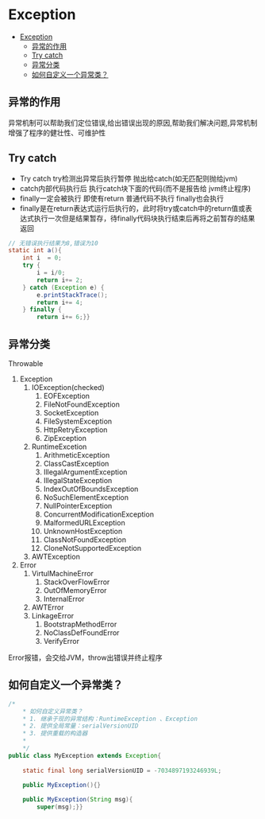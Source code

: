 # Exception

- [Exception](#exception)
  - [异常的作用](#异常的作用)
  - [Try catch](#try-catch)
  - [异常分类](#异常分类)
  - [如何自定义一个异常类？](#如何自定义一个异常类)

## 异常的作用

异常机制可以帮助我们定位错误,给出错误出现的原因,帮助我们解决问题,异常机制增强了程序的健壮性、可维护性

## Try catch

- Try catch  try检测出异常后执行暂停 抛出给catch(如无匹配则抛给jvm)
- catch内部代码执行后  执行catch块下面的代码(而不是报告给 jvm终止程序)
- finally一定会被执行 即使有return 普通代码不执行 finally也会执行
- finally是在return表达式运行后执行的，此时将try或catch中的return值或表达式执行一次但是结果暂存，待finally代码块执行结束后再将之前暂存的结果返回

```java
// 无错误执行结果为8,错误为10
static int a(){
    int i  = 0;
    try {
        i = i/0;
        return i+= 2;
    } catch (Exception e) {
        e.printStackTrace();
        return i+= 4;
    } finally {
        return i+= 6;}}
```

## 异常分类

Throwable

1. Exception
    1. IOException(checked)
        1. EOFException
        2. FileNotFoundException
        3. SocketException
        4. FileSystemException
        5. HttpRetryException
        6. ZipException
    2. RuntimeExcetion
        1. ArithmeticException
        2. ClassCastException
        3. IllegalArgumentException
        4. IllegalStateException
        5. IndexOutOfBoundsException
        6. NoSuchElementException
        7. NullPointerException
        8. ConcurrentModificationException
        9. MalformedURLException
        10. UnknownHostException
        11. ClassNotFoundException
        12. CloneNotSupportedException
    3. AWTException
2. Error
    1. VirtulMachineError
        1. StackOverFlowError
        2. OutOfMemoryError
        3. InternalError
    2. AWTError
    3. LinkageError
        1. BootstrapMethodError
        2. NoClassDefFoundError
        3. VerifyError

Error报错，会交给JVM，throw出错误并终止程序

## 如何自定义一个异常类？

```java
/*
    * 如何自定义异常类？
    * 1. 继承于现的异常结构：RuntimeException 、Exception
    * 2. 提供全局常量：serialVersionUID
    * 3. 提供重载的构造器
    * 
    */
public class MyException extends Exception{
    
    static final long serialVersionUID = -7034897193246939L;
    
    public MyException(){}

    public MyException(String msg){
        super(msg);}}
```
